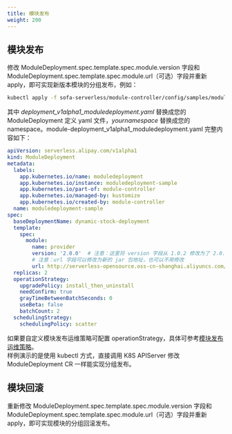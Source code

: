 ```yaml
---
title: 模块发布
weight: 200
---
```



## 模块发布
修改 ModuleDeployment.spec.template.spec.module.version 字段和 ModuleDeployment.spec.template.spec.module.url（可选）字段并重新 apply，即可实现新版本模块的分组发布，例如：
```bash
kubectl apply -f sofa-serverless/module-controller/config/samples/module-deployment_v1alpha1_moduledeployment.yaml --namespace yournamespace
```
其中 _deployment_v1alpha1_moduledeployment.yaml_ 替换成您的 ModuleDeployment 定义 yaml 文件，_yournamespace_ 替换成您的 namespace。module-deployment_v1alpha1_moduledeployment.yaml 完整内容如下：
```yaml
apiVersion: serverless.alipay.com/v1alpha1
kind: ModuleDeployment
metadata:
  labels:
    app.kubernetes.io/name: moduledeployment
    app.kubernetes.io/instance: moduledeployment-sample
    app.kubernetes.io/part-of: module-controller
    app.kubernetes.io/managed-by: kustomize
    app.kubernetes.io/created-by: module-controller
  name: moduledeployment-sample
spec:
  baseDeploymentName: dynamic-stock-deployment
  template:
    spec:
      module:
        name: provider
        version: '2.0.0'  # 注意：这里将 version 字段从 1.0.2 修改为了 2.0.0 即可实现模块新版本分组发布
        # 注意：url 字段可以修改为新的 jar 包地址，也可以不用修改
        url: http://serverless-opensource.oss-cn-shanghai.aliyuncs.com/module-packages/stable/dynamic-provider-1.0.2-ark-biz.jar
  replicas: 2
  operationStrategy:
    upgradePolicy: install_then_uninstall
    needConfirm: true
    grayTimeBetweenBatchSeconds: 0
    useBeta: false
    batchCount: 2
  schedulingStrategy:
    schedulingPolicy: scatter
```

如果要自定义模块发布运维策略可配置 operationStrategy，具体可参考[模块发布运维策略](/docs/contribution-guidelines/module-controller/crd-definition)。<br />样例演示的是使用 kubectl 方式，直接调用 K8S APIServer 修改 ModuleDeployment CR 一样能实现分组发布。


## 模块回滚
重新修改 ModuleDeployment.spec.template.spec.module.version 字段和 ModuleDeployment.spec.template.spec.module.url（可选）字段并重新 apply，即可实现模块的分组回滚发布。

<br/>
<br/>
